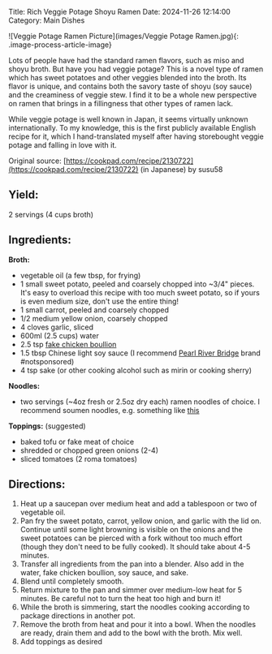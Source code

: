 Title: Rich Veggie Potage Shoyu Ramen
Date: 2024-11-26 12:14:00
Category: Main Dishes

![Veggie Potage Ramen Picture](images/Veggie Potage Ramen.jpg){: .image-process-article-image}

Lots of people have had the standard ramen flavors, such as miso and shoyu broth.  But have you had veggie potage?  This is a novel type of ramen which has sweet potatoes and other veggies blended into the broth. Its flavor is unique, and contains both the savory taste of shoyu (soy sauce) and the creaminess of veggie stew. I find it to be a whole new perspective on ramen that brings in a fillingness that other types of ramen lack.

While veggie potage is well known in Japan, it seems virtually unknown internationally.  To my knowledge, this is the first publicly available English recipe for it, which I hand-translated myself after having storebought veggie potage and falling in love with it.

Original source: [https://cookpad.com/recipe/2130722](https://cookpad.com/recipe/2130722) (in Japanese) by susu58


## Yield: 
2 servings (4 cups broth)

## Ingredients:

**Broth:**

- vegetable oil (a few tbsp, for frying)
- 1 small sweet potato, peeled and coarsely chopped into ~3/4" pieces. It's easy to overload this recipe with too much sweet potato, so if yours is even medium size, don't use the entire thing!
- 1 small carrot, peeled and coarsely chopped
- 1/2 medium yellow onion, coarsely chopped
- 4 cloves garlic, sliced
- 600ml (2.5 cups) water
- 2.5 tsp [fake chicken boullion](https://www.amazon.com/Better-Than-Bouillon-Chicken-Certified/dp/B000N7YKQK)
- 1.5 tbsp Chinese light soy sauce (I recommend [Pearl River Bridge](https://www.amazon.com/Pearl-River-Bridge-Bottle-Superior/dp/B07PGWZCT6?crid=2NJOOT6Y9ZI1C&dib=eyJ2IjoiMSJ9.g2vlZTl10wZFaszcGY_sWlFMLgbwuZ9AXIBj-4nd3vJylQahbPV_1gcYBAklBH6_8o-iheDSxnpxudmKXzKHcXgwymwzxGGqqcpxjjjAx9SyfZB7w0Y9W0zEgx-zZQGKmF6Zn1CKqSbOuIQorXtJHjNdxTi57WPweNSnhnyamLHrmW49GH-jyydL9TohO6KRbqhMIuaY74xr6lSW7JXAMgFy94Ab0O1Yy1wEapmhpkmXuNDfIehIi9swtlAKbVMwFW1aZhv2Wn6Jjetqrb7ct38M3-RN_XCRm6Eo7dVCxDE.Gtv79NCpWAzLktQCxovZ5piKCUtJtrwrRK6P4cmhXGw&dib_tag=se&keywords=pearl+river+bridge+light+soy+sauce&qid=1732653233&sprefix=pearl+river+%2Caps%2C173&sr=8-2) brand #notsponsored)
- 4 tsp sake (or other cooking alcohol such as mirin or cooking sherry)

**Noodles:**

- two servings (~4oz fresh or 2.5oz dry each) ramen noodles of choice.  I recommend soumen noodles, e.g. something like [this](https://www.amazon.com/JFC-Dried-Tomoshiraga-Noodles-16-Ounce/dp/B000SIGCL0?dib=eyJ2IjoiMSJ9.S4J9I2X_XvstvlJY4e-dXwfeEMMnafUkpcduKhiwUDforrasBNlnJVIR8sEhTEBKqvpgIS_YzsngoQrNhj3572gbefTlymrvu61uks0RMsTXARyipgI6OeMQjLwk4_FM0mUxsfG2wXkfU9gxMPUUdPNIgdOamR1ESOApBHavSC56nd3X06ATzgTkPe54Ob0tFEZndhPRBLMN06ePZ1xJmseDewboZ-AqJPStTb3Gb_8gFqi_wOk6QKUueiGlkIk5UE-VdOynNNqMTV42_-KEf9lylwqJk7hffhitBDe7DeQ.vVDvTfUW40m3QrD6HvDZGvzPxKT_Nup21SmzfNUCKKc&dib_tag=se&keywords=Somen+Noodles&qid=1732653190&sr=8-4) 

**Toppings:** (suggested)

- baked tofu or fake meat of choice
- shredded or chopped green onions (2-4)
- sliced tomatoes (2 roma tomatoes)

## Directions:

1. Heat up a saucepan over medium heat and add a tablespoon or two of vegetable oil.
2. Pan fry the sweet potato, carrot, yellow onion, and garlic with the lid on. Continue until some light browning is visible on the onions and the sweet potatoes can be pierced with a fork without too much effort (though they don't need to be fully cooked). It should take about 4-5 minutes.
3. Transfer all ingredients from the pan into a blender.  Also add in the water, fake chicken boullion, soy sauce, and sake.
4. Blend until completely smooth.
5. Return mixture to the pan and simmer over medium-low heat for 5 minutes.  Be careful not to turn the heat too high and burn it!
6. While the broth is simmering, start the noodles cooking according to package directions in another pot.
8. Remove the broth from heat and pour it into a bowl.  When the noodles are ready, drain them and add to the bowl with the broth.  Mix well.
9. Add toppings as desired
